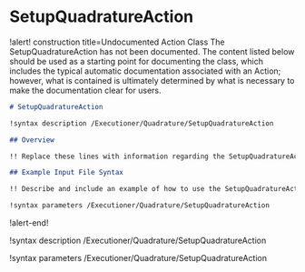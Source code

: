 # SetupQuadratureAction

!alert! construction title=Undocumented Action Class
The SetupQuadratureAction has not been documented. The content listed below should be used as a starting point for
documenting the class, which includes the typical automatic documentation associated with an Action;
however, what is contained is ultimately determined by what is necessary to make the documentation
clear for users.

```markdown
# SetupQuadratureAction

!syntax description /Executioner/Quadrature/SetupQuadratureAction

## Overview

!! Replace these lines with information regarding the SetupQuadratureAction action.

## Example Input File Syntax

!! Describe and include an example of how to use the SetupQuadratureAction action.

!syntax parameters /Executioner/Quadrature/SetupQuadratureAction
```
!alert-end!

!syntax description /Executioner/Quadrature/SetupQuadratureAction

!syntax parameters /Executioner/Quadrature/SetupQuadratureAction
